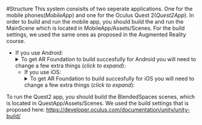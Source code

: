 #Structure
This system consisits of two seperate applications. One for the mobile phones(*MobileApp*) and one for the Oculus Quest 2(*Quest2App*).
In order to build and run the mobile app, you should build the and run the MainScene which is located in MobileApp/Assets/Scenes.
For the build settings, we used the same ones as proposed in the Augmented Reality course. 

- If you use Android: <details><summary>To get AR Foundation to build succesfully for Android you will need to change a few extra things (_click to expand_):</summary>
      1. First of all, with the **Build Settings** window open, click **Player Settings...** in the lower left.
      1. Expand the **Other Settings** dropdown.
         1. Under **Rendering** -> **Graphics APIs**, click **Vulkan**, then click the minus icon in the lower right of that box. This removes **Vulkan** as it is not supported on Android.
         1. Scroll down until you reach **Identification** -> **Minimun API Level**. Change this value to **Android 7.0 (API level 24)** _(If you have an older device you will need to download some additional things...)_
         1. Then change **Target API Level** to **Android 10.0 (API level 29)** _(If you have an older device you will need to download some additional things...)_
         1. Now find **Configuration** -> **Scripting Backend** and set that to **IL2CPP**.
         1. The find **Configuration** -> **Target Architectures**, untick **ARMv7** and tick **ARM64**. This is required as the current versions of ARCore no longer support 32bit.
         1. Now navigate to **XR Plug-in Management** in the left bar.
         1. Make sure the Android tab is selected and tick **ARCode** under **Plug-in Providers**.
         1. Then navigate to **XR Plug-in Management** -> **ARCore** in the left bar.
         1. Change the dropdown for **Depth** to **Optional**.
      1. You can now close the **Player Settings** window and go back to the **Build Settings** window.
      1. If you have yet to enable _USB Debugging_ on your Android phone, do the following:
         1. Open **Settings** -> Find **About Phone**.
         1. Click **Build Number** 5 or more times until it says **Developer Options** is enabled.
         1. Navigate to **Developer Options**, usually in **System**.
         1. Scroll down until you reach the **Debugging** section.
         1. Make sure **USB-Debugging** is enabled (**NOTE: You should disable this setting when not developing, as it makes your device more vulnerable...**)
      1. Plug your Android phone into your computer.
      1. Back in Unity in the **Build Settings** window, click the **Refresh** button on the right side.
         1. Then select your device in the dropdown to the left of that button.
         1. Click the **Build And Run** button which will prompt you for a save location of the application.
         1. Create a new folder called **Builds** and open it.
         1. Then type in a name in the bottom field and click **Save**.
         1. Unity will now build your application and it should appear on your phone.
      </details>
   - If you use iOS: <details><summary>To get AR Foundation to build succesfully for iOS you will need to change a few extra things (_click to expand_):</summary>
      1. Install Xcode (**App Store**: Search for Xcode and install)
      1. In Unity. Go to **Edit** -> **Project Settings** 
         1. -> **XR Plug-in Management**: tick **ARKit**
         1. -> **Player Settings** -> **iOS tab** (should be default if your target platform is iOS)
            1. Select a meaningful and kind of unique **Company name** and **Product Name** (it will create your bundle identifier; which will be com.CompanyName.ProductName which has to be unique to any other app in the world)
            1. **Other Settings** -> Tick **Requires ARKit Support**
            1. **Other Settings** -> **Architecture**: **ARM64** (might be default)
            1. **Other Settings** -> **Target minimun iOS Version**: **11.0**
      1. In Unity. Build and run your project (**File** -> **Build Settings** -> **Build and Run**)
         1. Create a `Build` folder in your project (e.g. `~/[Your PROJECT NAME]/AR22/Build`) to hold your project build files.
      1. Open project in Xcode
         1. **XCode** -> **Preferences** -> **Accounts**
            1. Add your AppleID by clicking **+**
            1. Click your AppleID -> **Manage Certificates**: add your laptop
         1. Connect your iPhone to your laptop
            1. Change **Any iOS Device** to your iPhone
            1. Click **Unity-iPhone project** -> **Signing & Capabilities**: click **Automatically manage signing**, and select **Team** to **[your name] (personal team)**
            1. Click play
      1. On your iPhone: **Settings** -> **General** -> **VPN & Administration**: allow your app
      </details>  

To run the Quest2 app, you should build the BlendedSpaces scenes, which is located in QuestApp/Assets/Scenes. We used the build settings that is proposed here: https://developer.oculus.com/documentation/unity/unity-build/

